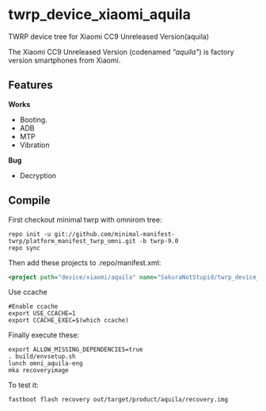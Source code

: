 # twrp_device_xiaomi_aquila
TWRP device tree for Xiaomi CC9 Unreleased Version(aquila)

The Xiaomi CC9 Unreleased Version (codenamed _"aquila"_) is factory version smartphones from Xiaomi.

## Features

**Works**

- Booting.
- ADB
- MTP
- Vibration

**Bug**

- Decryption

## Compile

First checkout minimal twrp with omnirom tree:

```
repo init -u git://github.com/minimal-manifest-twrp/platform_manifest_twrp_omni.git -b twrp-9.0
repo sync
```

Then add these projects to .repo/manifest.xml:

```xml
<project path="device/xiaomi/aquila" name="SakuraNotStupid/twrp_device_xiaomi_aquila" remote="github" revision="android9" />
```

Use ccache
```
#Enable ccache
export USE_CCACHE=1
export CCACHE_EXEC=$(which ccache)
```

Finally execute these:

```
export ALLOW_MISSING_DEPENDENCIES=true
. build/envsetup.sh
lunch omni_aquila-eng
mka recoveryimage
```

To test it:

```
fastboot flash recovery out/target/product/aquila/recovery.img
```
